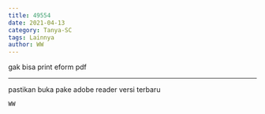 ```yaml
---
title: 49554
date: 2021-04-13
category: Tanya-SC
tags: Lainnya
author: WW
---
```


gak bisa print eform pdf

---

pastikan buka pake adobe reader versi terbaru

`WW`
